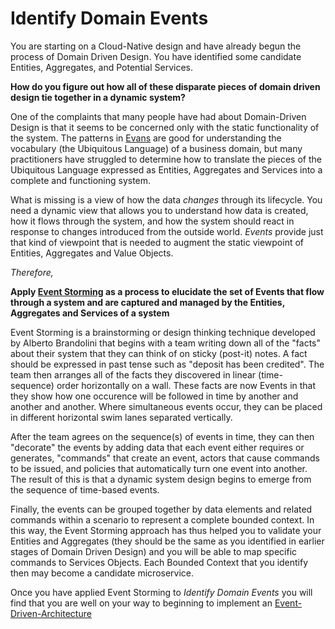 # Identify Domain Events

You are starting on a Cloud-Native design and have already begun the process of Domain Driven Design.  You have identified some candidate Entities, Aggregates, and Potential Services.

**How do you figure out how all of these disparate pieces of domain driven design tie together in a dynamic system?**

One of the complaints that many people have had about Domain-Driven Design is that it seems to be concerned only with the static functionality of the system.  The patterns in [Evans]() are good for understanding the vocabulary (the Ubiquitous Language) of a business domain, but many practitioners have struggled to determine how to translate the pieces of the Ubiquitous Language expressed as Entities, Aggregates and Services into a complete and functioning system.

What is missing is a view of how the data *changes* through its lifecycle.  You need a dynamic view that allows you to understand how data is created, how it flows through the system, and how the system should react in response to changes introduced from the outside world.   *Events* provide just that kind of viewpoint that is needed to augment the static viewpoint of Entities, Aggregates and Value Objects. 

*Therefore,*

**Apply [Event Storming](https://www.eventstorming.com/book/) as a process to elucidate the set of Events that flow through a system and are captured and managed by the Entities, Aggregates and Services of a system**

Event Storming is a brainstorming or design thinking technique developed by Alberto Brandolini that begins with a team writing down all of the "facts" about their system that they can think of on sticky (post-it) notes.  A fact should be expressed in past tense such as "deposit has been credited".  The team then arranges all of the facts they discovered in linear (time-sequence) order horizontally on a wall.  These facts are now Events in that they show how one occurence will be followed in time by another and another and another.  Where simultaneous events occur, they can be placed in different horizontal swim lanes separated vertically.

After the team agrees on the sequence(s) of events in time, they can then "decorate" the events by adding data that each event either requires or generates, "commands" that create an event, actors that cause commands to be issued, and policies that automatically turn one event into another.  The result of this is that a dynamic system design begins to emerge from the sequence of time-based events.

Finally, the events can be grouped together by data elements and related commands within a scenario to represent a complete bounded context.  In this way, the Event Storming approach has thus helped you to validate your Entities and Aggregates (they should be the same as you identified in earlier stages of Domain Driven Design) and you will be able to map specific commands to Services Objects.  Each Bounded Context that you identify then may become a candidate microservice.

Once you have applied Event Storming to *Identify Domain Events* you will find that you are well on your way to beginning to implement an [Event-Driven-Architecture](../Event-Based-Architecture/Event-Driven-Architecture.md)
